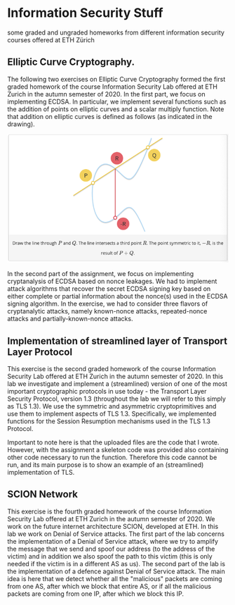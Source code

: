 # Information Security Stuff  
some graded and ungraded homeworks from different information security courses offered at ETH Zürich 

## Elliptic Curve Cryptography.
The following two exercises on Elliptic Curve Cryptography formed the first graded homework of the course Information Security Lab offered at ETH Zurich in the autumn semester of 2020. In the first part, we focus on implementing ECDSA. In particular, we implement several functions such as the addition of points on elliptic curves and a scalar multiply function. Note that addition on elliptic curves is defined as follows (as indicated in the drawing).

![](./geometric_addition_points_elliptic_curve.png)

In the second part of the assignment, we focus on implementing cryptanalysis of ECDSA based on nonce leakages. We had to implement attack algorithms that recover the secret ECDSA signing key based on either complete or partial information about the nonce(s) used in the ECDSA signing algorithm. In the exercise, we had to consider three flavors of cryptanalytic attacks, namely known-nonce attacks, repeated-nonce attacks and partially-known-nonce attacks. 

## Implementation of streamlined layer of Transport Layer Protocol 
This exercise is the second graded homework of the course Information Security Lab offered at ETH Zurich in the autumn semester of 2020. In this lab we investigate and implement a (streamlined) version of one of the most important cryptographic protocols in use today - the Transport Layer Security Protocol, version 1.3 (throughout the lab we will refer to this simply as TLS 1.3). We use the symmetric and asymmetric cryptoprimitives and use them to implement aspects of TLS 1.3. Specifically, we implemented functions for the Session Resumption mechanisms used in the TLS 1.3 Protocol.

Important to note here is that the uploaded files are the code that I wrote. However, with the assignment a skeleton code was provided also containing other code necessary to run the function. Therefore this code cannot be run, and its main purpose is to show an example of an (streamlined) implementation of TLS. 

## SCION Network
This exercise is the fourth graded homework of the course Information Security Lab offered at ETH Zurich in the autumn semester of 2020. We work on the future internet architecture SCION, developed at ETH. In this lab we work on Denial of Service attacks. The first part of the lab concerns the implementation of a Denial of Service attack, where we try to amplify the message that we send and spoof our address (to the address of the victim) and in addition we also spoof the path to this victim (this is only needed if the victim is in a different AS as us). The second part of the lab is the implementation of a defence against Denial of Service attack. The main idea is here that we detect whether all the "malicious" packets are coming from one AS, after which we block that entire AS, or if all the malicious packets are coming from one IP, after which we block this IP. 

